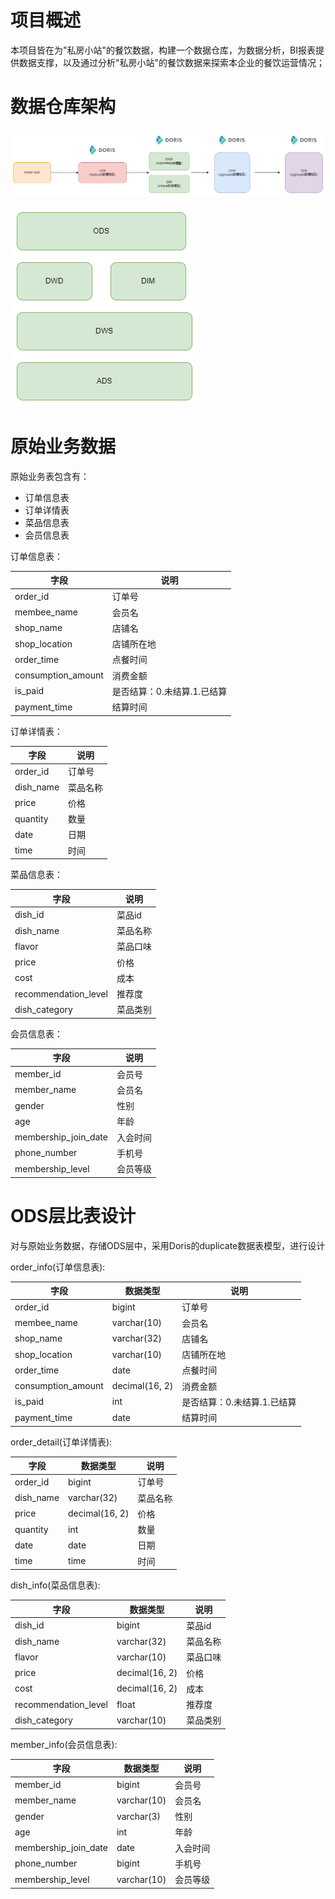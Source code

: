 # 项目概述

本项目皆在为"私房小站"的餐饮数据，构建一个数据仓库，为数据分析，BI报表提供数据支撑，以及通过分析"私房小站"的餐饮数据来探索本企业的餐饮运营情况；

# 数据仓库架构

![数据流程架构图](./image/数据流程架构图.png)

![数据分层图](./image/数据分层图.png)

# 原始业务数据

原始业务表包含有：

- 订单信息表
- 订单详情表
- 菜品信息表
- 会员信息表

订单信息表：

| 字段               | 说明                        |
| ------------------ | --------------------------- |
| order_id           | 订单号                      |
| membee_name        | 会员名                      |
| shop_name          | 店铺名                      |
| shop_location      | 店铺所在地                  |
| order_time         | 点餐时间                    |
| consumption_amount | 消费金额                    |
| is_paid            | 是否结算：0.未结算.1.已结算 |
| payment_time       | 结算时间                    |

订单详情表：

| 字段      | 说明     |
| --------- | -------- |
| order_id  | 订单号   |
| dish_name | 菜品名称 |
| price     | 价格     |
| quantity  | 数量     |
| date      | 日期     |
| time      | 时间     |

菜品信息表：

| 字段                 | 说明     |
| -------------------- | -------- |
| dish_id              | 菜品id   |
| dish_name            | 菜品名称 |
| flavor               | 菜品口味 |
| price                | 价格     |
| cost                 | 成本     |
| recommendation_level | 推荐度   |
| dish_category        | 菜品类别 |

会员信息表：

| 字段                 | 说明     |
| -------------------- | -------- |
| member_id            | 会员号   |
| member_name          | 会员名   |
| gender               | 性别     |
| age                  | 年龄     |
| membership_join_date | 入会时间 |
| phone_number         | 手机号   |
| membership_level     | 会员等级 |

# ODS层比表设计

对与原始业务数据，存储ODS层中，采用Doris的duplicate数据表模型，进行设计

order_info(订单信息表):

| 字段               | 数据类型       | 说明                        |
| ------------------ | -------------- | --------------------------- |
| order_id           | bigint         | 订单号                      |
| membee_name        | varchar(10)    | 会员名                      |
| shop_name          | varchar(32)    | 店铺名                      |
| shop_location      | varchar(10)    | 店铺所在地                  |
| order_time         | date           | 点餐时间                    |
| consumption_amount | decimal(16, 2) | 消费金额                    |
| is_paid            | int            | 是否结算：0.未结算.1.已结算 |
| payment_time       | date           | 结算时间                    |

order_detail(订单详情表):

| 字段      | 数据类型       | 说明     |
| --------- | -------------- | -------- |
| order_id  | bigint         | 订单号   |
| dish_name | varchar(32)    | 菜品名称 |
| price     | decimal(16, 2) | 价格     |
| quantity  | int            | 数量     |
| date      | date           | 日期     |
| time      | time           | 时间     |

dish_info(菜品信息表):

| 字段                 | 数据类型       | 说明     |
| -------------------- | -------------- | -------- |
| dish_id              | bigint         | 菜品id   |
| dish_name            | varchar(32)    | 菜品名称 |
| flavor               | varchar(10)    | 菜品口味 |
| price                | decimal(16, 2) | 价格     |
| cost                 | decimal(16, 2) | 成本     |
| recommendation_level | float          | 推荐度   |
| dish_category        | varchar(10)    | 菜品类别 |

member_info(会员信息表):

| 字段                 | 数据类型    | 说明     |
| -------------------- | ----------- | -------- |
| member_id            | bigint      | 会员号   |
| member_name          | varchar(10) | 会员名   |
| gender               | varchar(3)  | 性别     |
| age                  | int         | 年龄     |
| membership_join_date | date        | 入会时间 |
| phone_number         | bigint      | 手机号   |
| membership_level     | varchar(10) | 会员等级 |

